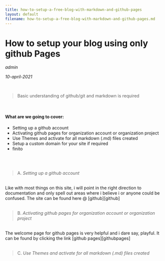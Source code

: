 ```yaml
---
title: how-to-setup-a-free-blog-with-markdown-and-github-pages
layout: default
filename: how-to-setup-a-free-blog-with-markdown-and-github-pages.md
--- 
```

# How to setup your blog using only github Pages
*admin*

*10-april-2021*

<br />

> Basic understanding of github/git and markdown is required

<br />

#### What are we going to cover:
- Setting up a github account
- Activating github pages for organization account or organization project
- Use Themes and activate for all markdown (.md) files created
- Setup a custom domain for your site if required
- finito

<br />
<br />

> A. 
> *Setting up a github account*
<br />
Like with most things on this site, i will point in the right direction to documentation and only spell out areas where i believe i or anyone could be confused.
The site can be found here @ [github][github]

<br />
<br />

> B. 
> *Activating github pages for organization account or organization project*
<br />
The welcome page for github pages is very helpful and i dare say, playful. It can be found by clicking the link [github pages][githubpages]

<br />
<br />

> C. 
> *Use Themes and activate for all markdown (.md) files created*
<br />


[githubpages]: <https://pages.github.com/>
[github]: <https://github.com/>
